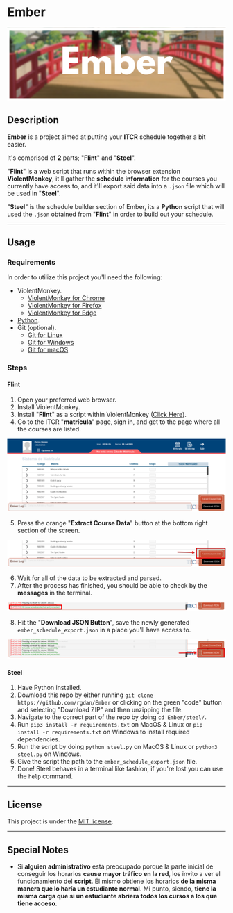 # Ember

![Ember](images/ember.png)

## Description

**Ember** is a project aimed at putting your **ITCR** schedule together a bit easier.

It's comprised of **2** parts; "**Flint**" and "**Steel**".

"**Flint**" is a web script that runs within the browser extension **ViolentMonkey**, it'll gather the **schedule information** for the courses you currently have access to, and it'll export said data into a `.json` file which will be used in "**Steel**".

"**Steel**" is the schedule builder section of Ember, its a **Python** script that will used the `.json` obtained from "**Flint**" in order to build out your schedule.

---

## Usage

### Requirements

In order to utilize this project you'll need the following:

 - ViolentMonkey.
   - [ViolentMonkey for Chrome](https://chromewebstore.google.com/detail/violentmonkey/jinjaccalgkegednnccohejagnlnfdag)
   - [ViolentMonkey for Firefox](https://addons.mozilla.org/en-US/firefox/addon/violentmonkey/)
   - [ViolentMonkey for Edge](https://microsoftedge.microsoft.com/addons/detail/violentmonkey/eeagobfjdenkkddmbclomhiblgggliao)
 - [Python](https://www.python.org/downloads/).
 - Git (optional).
    - [Git for Linux](https://git-scm.com/downloads/linux)
    - [Git for Windows](https://git-scm.com/downloads/win)
    - [Git for macOS](https://git-scm.com/downloads/mac)


### Steps

#### Flint

1. Open your preferred web browser.
2. Install ViolentMonkey.
3. Install "**Flint**" as a script within ViolentMonkey ([Click Here](https://github.com/rgdan/Ember/raw/refs/heads/main/flint/ember-flint.user.js)).
4. Go to the ITCR "**matrícula**" page, sign in, and get to the page where all the courses are listed.
 
![step_4_image](images/flint_ss_1.png)

5. Press the orange "**Extract Course Data**" button at the bottom right section of the screen.

![step_5_image](images/flint_ss_2.png)

6. Wait for all of the data to be extracted and parsed.
7. After the process has finished, you should be able to check by the **messages** in the terminal.

![step_7_image](images/flint_ss_3.png)

8. Hit the "**Download JSON Button**", save the newly generated `ember_schedule_export.json` in a place you'll have access to.

![step_8_image](images/flint_ss_4.png)

####  Steel

1. Have Python installed.
2. Download this repo by either running `git clone https://github.com/rgdan/Ember` or clicking on the green "code" button and selecting "Download ZIP" and then unzipping the file.
3. Navigate to the correct part of the repo by doing `cd Ember/steel/`.
4. Run `pip3 install -r requirements.txt` on MacOS & Linux or `pip install -r requirements.txt` on Windows to install required dependencies.
5. Run the script by doing `python steel.py` on MacOS & Linux or `python3 steel.py` on Windows.
6. Give the script the path to the `ember_schedule_export.json` file.
7. Done! Steel behaves in a terminal like fashion, if you're lost you can use the `help` command.

---

## License

This project is under the [MIT license](LICENSE.md).

---

## Special Notes

- Si **alguien administrativo** está preocupado porque la parte inicial de conseguir los horarios **cause mayor tráfico en la red**, los invito a ver el funcionamiento del **script**. Él mismo obtiene los horarios **de la misma manera que lo haría un estudiante normal**. Mi punto, siendo, **tiene la misma carga que si un estudiante abriera todos los cursos a los que tiene acceso**.

